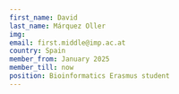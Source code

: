 ```yaml
---
first_name: David
last_name: Márquez Oller
img:
email: first.middle@imp.ac.at
country: Spain
member_from: January 2025
member_till: now
position: Bioinformatics Erasmus student
---
```

